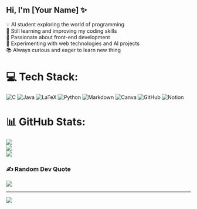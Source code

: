 ## Hi, I'm [Your Name] ✨  

💡 AI student exploring the world of programming<br/>
📌 Still learning and improving my coding skills<br/>
🎨 Passionate about front-end development<br/>
🚀 Experimenting with web technologies and AI projects<br/> 
📚 Always curious and eager to learn new thing<br/>

# 💻 Tech Stack:
![C](https://img.shields.io/badge/c-%2300599C.svg?style=for-the-badge&logo=c&logoColor=white) ![Java](https://img.shields.io/badge/java-%23ED8B00.svg?style=for-the-badge&logo=openjdk&logoColor=white) ![LaTeX](https://img.shields.io/badge/latex-%23008080.svg?style=for-the-badge&logo=latex&logoColor=white) ![Python](https://img.shields.io/badge/python-3670A0?style=for-the-badge&logo=python&logoColor=ffdd54) ![Markdown](https://img.shields.io/badge/markdown-%23000000.svg?style=for-the-badge&logo=markdown&logoColor=white) ![Canva](https://img.shields.io/badge/Canva-%2300C4CC.svg?style=for-the-badge&logo=Canva&logoColor=white) ![GitHub](https://img.shields.io/badge/github-%23121011.svg?style=for-the-badge&logo=github&logoColor=white) ![Notion](https://img.shields.io/badge/Notion-%23000000.svg?style=for-the-badge&logo=notion&logoColor=white)
# 📊 GitHub Stats:
![](https://github-readme-stats.vercel.app/api?username=NICOL2005a&theme=merko&hide_border=false&include_all_commits=false&count_private=false)<br/>
![](https://nirzak-streak-stats.vercel.app/?user=NICOL2005a&theme=merko&hide_border=false)<br/>
![](https://github-readme-stats.vercel.app/api/top-langs/?username=NICOL2005a&theme=merko&hide_border=false&include_all_commits=false&count_private=false&layout=compact)

### ✍️ Random Dev Quote
![](https://quotes-github-readme.vercel.app/api?type=horizontal&theme=tokyonight)

---
[![](https://visitcount.itsvg.in/api?id=NICOL2005a&icon=0&color=5)](https://visitcount.itsvg.in)

<!-- Proudly created with GPRM ( https://gprm.itsvg.in ) -->

